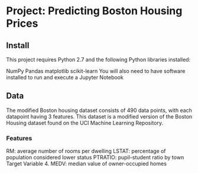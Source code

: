 # Project: Predicting Boston Housing Prices
## Install
This project requires Python 2.7 and the following Python libraries installed:

NumPy
Pandas
matplotlib
scikit-learn
You will also need to have software installed to run and execute a Jupyter Notebook


## Data
The modified Boston housing dataset consists of 490 data points, with each datapoint having 3 features. This dataset is a modified version of the Boston Housing dataset found on the UCI Machine Learning Repository.

### Features

RM: average number of rooms per dwelling
LSTAT: percentage of population considered lower status
PTRATIO: pupil-student ratio by town
Target Variable 4. MEDV: median value of owner-occupied homes
